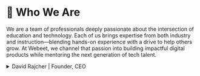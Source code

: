 # 👥 Who We Are

We are a team of professionals deeply passionate about the intersection of education and technology. Each of us brings expertise from both industry and instruction—blending hands-on experience with a drive to help others grow. At Webeet, we channel that passion into building impactful digital products while mentoring the next generation of tech talent.

<details>
<summary>David Rajcher | Founder, CEO</summary>
<br>
I am the **Founder and CEO of Webeet**, where I lead our mission to bridge the gap between education and industry. With nearly 20 years of experience at the intersection of **technology, leadership, and learning**, I’ve dedicated my career to building products, teams, and systems that unlock potential—especially for those just starting out.

Before launching Webeet, I served as **Program Director for Software Engineering at Masterschool**, where I helped hundreds of students launch their careers. That experience showed me the transformative power of hands-on learning—and the frustrating bottleneck many face trying to land their first opportunity.

So I built Webeet: a studio where early-stage startups get the digital services they need, and **Junior Professionals in Engineering, Data, and Cybersecurity** gain their first real experience on impactful projects. I’m passionate about **designing structures that help people grow**, whether it’s a new product architecture or a professional development track.

At Webeet, I focus on long-term vision, team culture, and making sure every project we take on delivers value—to our clients, and to the professionals we’re helping launch.

[Linkedin](https://www.linkedin.com/in/david-rajcher/)
</details>
